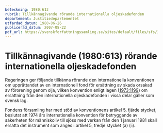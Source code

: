 ```yaml
---
beteckning: 1980:613
rubrik: Tillkännagivande rörande internationella oljeskadefonden
departement: Justitiedepartementet
utfardad_datum: 1980-06-26
publicerad_datum: 2007-08-22
pdf_url: https://svenskforfattningssamling.se/sites/default/files/sfs/1980-06/SFS1980-613.pdf
---
```


# Tillkännagivande (1980:613) rörande internationella oljeskadefonden

Regeringen ger följande tillkänna rörande den internationella konventionen om upprättandet av en internationell fond för ersättning av skada orsakad av förorening genom olja, vilken konvention enligt lagen ([1973:1199](https://selex.se/eli/sfs/1973/1199)) om ersättning från den internationella oljeskadefonden i vissa delar gäller som svensk lag.

Fondens församling har med stöd av konventionens artikel 5, fjärde stycket, beslutat att 1974 års internationella konvention för betryggande av säkerheten för människoliv till sjöss med verkan från den 1 januari 1981 skall ersätta det instrument som anges i artikel 5, tredje stycket (a) (ii).